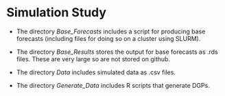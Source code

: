 # Simulation Study

- The directory *Base_Forecasts* includes a script for producing base forecasts (including files for doing so on a cluster using SLURM).

- The directory *Base_Results* stores the output for base forecasts as .rds files.  These are very large so are not stored on github.

- The directory *Data* includes simulated data as .csv files.

- The directory *Generate_Data* includes R scripts that generate DGPs.



